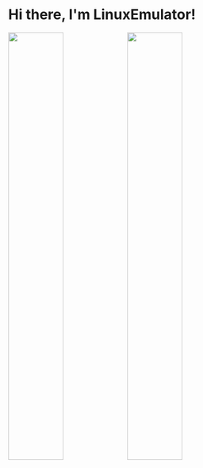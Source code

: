 # Hi there, I'm LinuxEmulator!

<img align="left" width="47%" src="https://github-readme-stats.vercel.app/api?username=LinuxEmulator&show_icons=true&theme=tokyonight" />

<img align="left" width="47%" src="https://github-readme-stats.vercel.app/api/top-langs/?username=LinuxEmulator&layout=compact)](https://github.com/anuraghazra/github-readme-stats&theme=tokyonight" />

